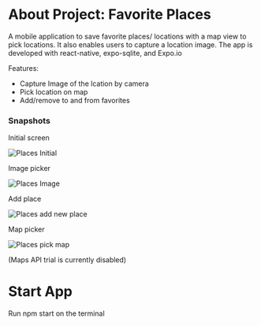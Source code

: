 # About Project: Favorite Places

A mobile application to save favorite places/ locations with a map view to pick locations. 
It also enables users to capture a location image. The app is developed with react-native, expo-sqlite, and Expo.io

Features:
- Capture Image of the lcation by camera
- Pick location on map
- Add/remove to and from favorites

### Snapshots


Initial screen

![Places Initial](https://user-images.githubusercontent.com/8665803/224541223-d57ccaac-2041-4e96-901c-e2321b8fcc3f.png)

Image picker

![Places Image ](https://user-images.githubusercontent.com/8665803/224541235-950e719c-8b15-4b2b-8f8d-fbc83b4a1782.png)

Add place

![Places add new place](https://user-images.githubusercontent.com/8665803/224541241-45f59aa7-e4a7-4283-86de-af99128e138c.png)

Map picker

![Places pick map](https://user-images.githubusercontent.com/8665803/224541251-bcb293bc-a4b2-423d-b728-de699c907c99.png)

(Maps API trial is currently disabled)

# Start App
Run npm start on the terminal
